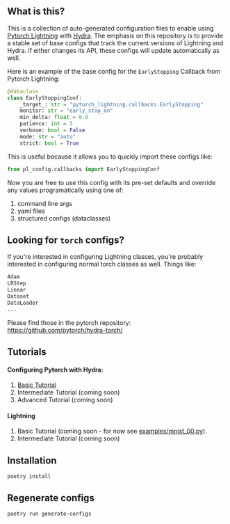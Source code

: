 ## What is this?
This is a collection of auto-generated configuration files to enable using [Pytorch Lightning](https://github.com/pytorchlightning/pytorch-lightning) with [Hydra](https://hydra.cc). The emphasis on this repository is to provide a stable set of base configs that track the current versions of Lightning and Hydra. If either changes its API, these configs will update automatically as well.

Here is an example of the base config for the `EarlyStopping` Callback from Pytorch Lightning:

```python
@dataclass
class EarlyStoppingConf:
    _target_: str = "pytorch_lightning.callbacks.EarlyStopping"
    monitor: str = "early_stop_on"
    min_delta: float = 0.0
    patience: int = 3
    verbose: bool = False
    mode: str = "auto"
    strict: bool = True
 ```
    
This is useful because it allows you to quickly import these configs like:

```python
from pl_config.callbacks import EarlyStoppingConf
```

Now you are free to use this config with its pre-set defaults and override any values programatically using one of:
1. command line args
2. yaml files
3. structured configs (dataclasses)

## Looking for `torch` configs?
If you're interested in configuring Lightning classes, you're probably interested in configuring normal torch classes as well. 
Things like:
```python
Adam
LRStep
Linear
Dataset
DataLoader
...
```
Please find those in the pytorch repository:
https://github.com/pytorch/hydra-torch/

## Tutorials

#### Configuring Pytorch with Hydra:
1. [Basic Tutorial](https://github.com/pytorch/hydra-torch/blob/master/examples/mnist_00.md)
2. Intermediate Tutorial (coming soon)
3. Advanced Tutorial (coming soon)

#### Lightning
1. Basic Tutorial (coming soon - for now see [examples/mnist_00.py](examples/mnist_00.py)).
2. Intermediate Tutorial (coming soon)


## Installation

`poetry install`

## Regenerate configs

`poetry run generate-configs`
